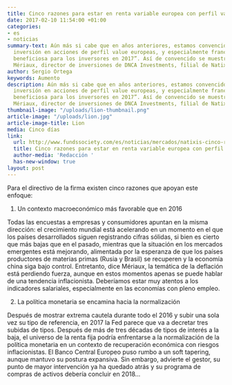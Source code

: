 ```yaml
---
title: Cinco razones para estar en renta variable europea con perfil value
date: 2017-02-10 11:54:00 +01:00
categories:
- es
- noticias
summary-text: Aún más si cabe que en años anteriores, estamos convencidos de que la
  inversión en acciones de perfil value europeas, y especialmente francesas, será
  beneficiosa para los inversores en 2017”. Así de convencido se muestra Jean-Charles
  Mériaux, director de inversiones de DNCA Investments, filial de Natixis Global AM.
author: Sergio Ortega
keywords: Aumento
description: Aún más si cabe que en años anteriores, estamos convencidos de que la
  inversión en acciones de perfil value europeas, y especialmente francesas, será
  beneficiosa para los inversores en 2017”. Así de convencido se muestra Jean-Charles
  Mériaux, director de inversiones de DNCA Investments, filial de Natixis Global AM.
thumbnail-image: "/uploads/lion-thumbnail.png"
article-image: "/uploads/lion.jpg"
article-image-title: Lion
media: Cinco días
link:
  url: http://www.fundssociety.com/es/noticias/mercados/natixis-cinco-razones-para-estar-en-renta-variable-europea-con-perfil-value
  title: Cinco razones para estar en renta variable europea con perfil value
  author-media: 'Redacción '
  has-new-window: true
layout: post
---
```


Para el directivo de la firma existen cinco razones que apoyan este enfoque:

1. Un contexto macroeconómico más favorable que en 2016

Todas las encuestas a empresas y consumidores apuntan en la misma dirección: el crecimiento mundial está acelerando en un momento en el que los países desarrollados siguen registrando cifras sólidas, si bien es cierto que más bajas que en el pasado, mientras que la situación en los mercados emergentes está mejorando, alimentada por la esperanza de que los países productores de materias primas (Rusia y Brasil) se recuperen y la economía china siga bajo control. Entretanto, dice Mériaux, la temática de la deflación está perdiendo fuerza, aunque en estos momentos apenas se puede hablar de una tendencia inflacionista. Deberíamos estar muy atentos a los indicadores salariales, especialmente en las economías con pleno empleo.

2. La política monetaria se encamina hacia la normalización

Después de mostrar extrema cautela durante todo el 2016 y subir una sola vez su tipo de referencia, en 2017 la Fed parece que va a decretar tres subidas de tipos. Después de más de tres décadas de tipos de interés a la baja, el universo de la renta fija podría enfrentarse a la normalización de la política monetaria en un contexto de recuperación económica con riesgos inflacionistas. El Banco Central Europeo puso rumbo a un soft tapering, aunque mantuvo su postura expansiva. Sin embargo, advierte el gestor, su punto de mayor intervención ya ha quedado atrás y su programa de compras de activos debería concluir en 2018...